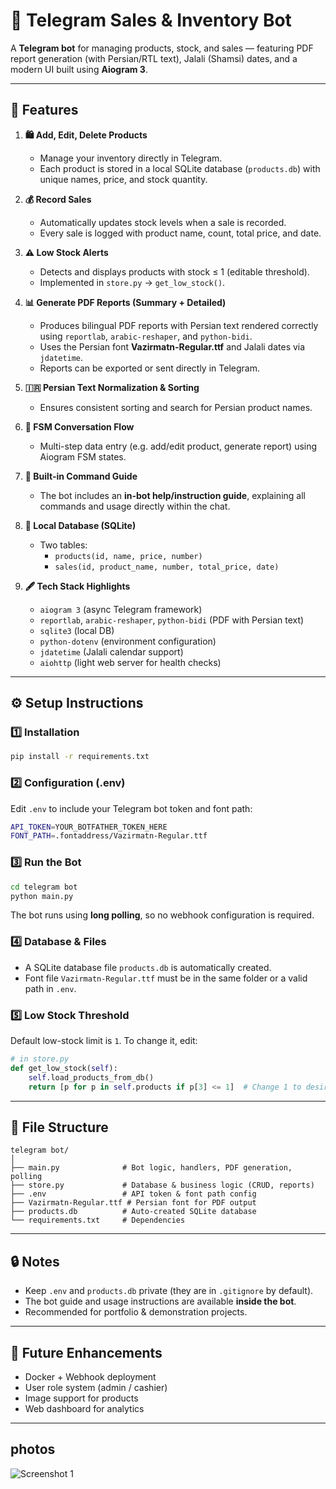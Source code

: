 # 🤖 Telegram Sales & Inventory Bot

A **Telegram bot** for managing products, stock, and sales — featuring PDF report generation (with Persian/RTL text), Jalali (Shamsi) dates, and a modern UI built using **Aiogram 3**.

---

## 🚀 Features

1. **🛍 Add, Edit, Delete Products**  
   - Manage your inventory directly in Telegram.  
   - Each product is stored in a local SQLite database (`products.db`) with unique names, price, and stock quantity.

2. **💰 Record Sales**  
   - Automatically updates stock levels when a sale is recorded.  
   - Every sale is logged with product name, count, total price, and date.

3. **⚠️ Low Stock Alerts**  
   - Detects and displays products with stock ≤ 1 (editable threshold).  
   - Implemented in `store.py` → `get_low_stock()`.

4. **📊 Generate PDF Reports (Summary + Detailed)**  
   - Produces bilingual PDF reports with Persian text rendered correctly using `reportlab`, `arabic-reshaper`, and `python-bidi`.  
   - Uses the Persian font **Vazirmatn-Regular.ttf** and Jalali dates via `jdatetime`.  
   - Reports can be exported or sent directly in Telegram.

5. **🇮🇷 Persian Text Normalization & Sorting**  
   - Ensures consistent sorting and search for Persian product names.

6. **🧠 FSM Conversation Flow**  
   - Multi-step data entry (e.g. add/edit product, generate report) using Aiogram FSM states.

7. **🧾 Built-in Command Guide**  
   - The bot includes an **in-bot help/instruction guide**, explaining all commands and usage directly within the chat.

8. **🧰 Local Database (SQLite)**  
   - Two tables:  
     - `products(id, name, price, number)`  
     - `sales(id, product_name, number, total_price, date)`

9. **🖋 Tech Stack Highlights**  
   - `aiogram 3` (async Telegram framework)  
   - `reportlab`, `arabic-reshaper`, `python-bidi` (PDF with Persian text)  
   - `sqlite3` (local DB)  
   - `python-dotenv` (environment configuration)  
   - `jdatetime` (Jalali calendar support)  
   - `aiohttp` (light web server for health checks)

---

## ⚙️ Setup Instructions

### 1️⃣ Installation
```bash
pip install -r requirements.txt
```

### 2️⃣ Configuration (.env)
Edit `.env` to include your Telegram bot token and font path:

```bash
API_TOKEN=YOUR_BOTFATHER_TOKEN_HERE
FONT_PATH=.fontaddress/Vazirmatn-Regular.ttf
```

### 3️⃣ Run the Bot
```bash
cd telegram bot
python main.py
```
The bot runs using **long polling**, so no webhook configuration is required.

### 4️⃣ Database & Files
- A SQLite database file `products.db` is automatically created.
- Font file `Vazirmatn-Regular.ttf` must be in the same folder or a valid path in `.env`.

### 5️⃣ Low Stock Threshold
Default low-stock limit is `1`. To change it, edit:
```python
# in store.py
def get_low_stock(self):
    self.load_products_from_db()
    return [p for p in self.products if p[3] <= 1]  # Change 1 to desired value
```

---

## 🧩 File Structure
```
telegram bot/
│
├── main.py              # Bot logic, handlers, PDF generation, polling
├── store.py             # Database & business logic (CRUD, reports)
├── .env                 # API token & font path config
├── Vazirmatn-Regular.ttf # Persian font for PDF output
├── products.db          # Auto-created SQLite database
└── requirements.txt     # Dependencies
```

---

## 🔒 Notes
- Keep `.env` and `products.db` private (they are in `.gitignore` by default).  
- The bot guide and usage instructions are available **inside the bot**.  
- Recommended for portfolio & demonstration projects.  

---

## 🧠 Future Enhancements
- Docker + Webhook deployment  
- User role system (admin / cashier)  
- Image support for products  
- Web dashboard for analytics  

---

## photos
![Screenshot 1]()
